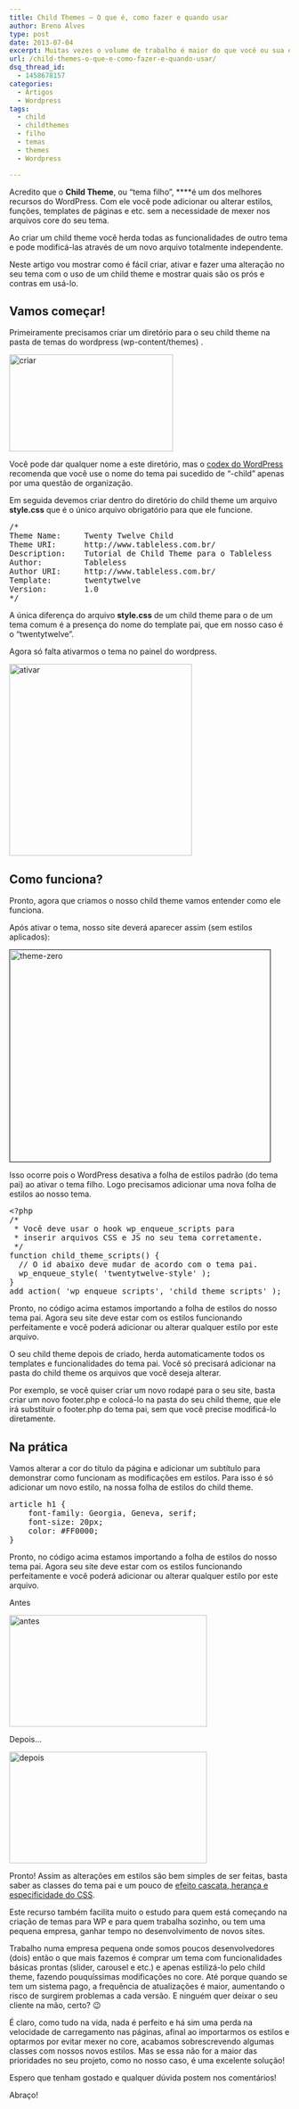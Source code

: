 ```yaml
---
title: Child Themes – O que é, como fazer e quando usar
author: Breno Alves
type: post
date: 2013-07-04
excerpt: Muitas vezes o volume de trabalho é maior do que você ou sua empresa pode suportar, mas há um jeito de tornar o desenvolvimento dos seus projetos em Wordpress ainda mais rápidos.
url: /child-themes-o-que-e-como-fazer-e-quando-usar/
dsq_thread_id:
  - 1458678157
categories:
  - Artigos
  - Wordpress
tags:
  - child
  - childthemes
  - filho
  - temas
  - themes
  - Wordpress

---
```

Acredito que o **Child Theme**, ou “tema filho”, ****é um dos melhores recursos do WordPress. Com ele você pode adicionar ou alterar estilos, funções, templates de páginas e etc. sem a necessidade de mexer nos arquivos core do seu tema.

Ao criar um child theme você herda todas as funcionalidades de outro tema e pode modificá-las através de um novo arquivo totalmente independente.

Neste artigo vou mostrar como é fácil criar, ativar e fazer uma alteração no seu tema com o uso de um child theme e mostrar quais são os prós e contras em usá-lo.

## Vamos começar!

Primeiramente precisamos criar um diretório para o seu child theme na pasta de temas do wordpress (wp-content/themes) .

[<img class="alignnone size-full wp-image-37984" alt="criar" src="http://tableless.com.br/wp-content/uploads/2013/07/criar.jpg" width="294" height="174" srcset="uploads/2013/07/criar.jpg 294w, uploads/2013/07/criar-283x168.jpg 283w" sizes="(max-width: 294px) 100vw, 294px" />][1]

Você pode dar qualquer nome a este diretório, mas o [codex do WordPress][2] recomenda que você use o nome do tema pai sucedido de “-child” apenas por uma questão de organização.

Em seguida devemos criar dentro do diretório do child theme um arquivo **style.css** que é o único arquivo obrigatório para que ele funcione.

<pre class="lang-css">/*
Theme Name:     Twenty Twelve Child
Theme URI:      http://www.tableless.com.br/
Description:    Tutorial de Child Theme para o Tableless
Author:         Tableless
Author URI:     http://www.tableless.com.br/
Template:       twentytwelve                             
Version:        1.0
*/</pre>

A única diferença do arquivo **style.css** de um child theme para o de um tema comum é a presença do nome do template pai, que em nosso caso é o “twentytwelve”.
  
Agora só falta ativarmos o tema no painel do wordpress.

[<img class="alignnone size-full wp-image-37989" alt="ativar" src="http://tableless.com.br/wp-content/uploads/2013/07/ativar.png" width="328" height="344" srcset="uploads/2013/07/ativar.png 328w, uploads/2013/07/ativar-160x168.png 160w, uploads/2013/07/ativar-295x310.png 295w" sizes="(max-width: 328px) 100vw, 328px" />][3]

## Como funciona?

Pronto, agora que criamos o nosso child theme vamos entender como ele funciona.
  
Após ativar o tema, nosso site deverá aparecer assim (sem estilos aplicados):

[<img class="alignnone size-full wp-image-37991" style="border: 1px solid #333" alt="theme-zero" src="http://tableless.com.br/wp-content/uploads/2013/07/theme-zero.png" width="468" height="380" srcset="uploads/2013/07/theme-zero.png 468w, uploads/2013/07/theme-zero-206x168.png 206w, uploads/2013/07/theme-zero-381x310.png 381w" sizes="(max-width: 468px) 100vw, 468px" />][4]

Isso ocorre pois o WordPress desativa a folha de estilos padrão (do tema pai) ao ativar o tema filho. Logo precisamos adicionar uma nova folha de estilos ao nosso tema.

<pre class="lang-php">&lt;?php
/*
 * Você deve usar o hook wp_enqueue_scripts para 
 * inserir arquivos CSS e JS no seu tema corretamente.
 */
function child_theme_scripts() {
  // O id abaixo deve mudar de acordo com o tema pai.
  wp_enqueue_style( &#039;twentytwelve-style&#039; );
}
add_action( &#039;wp_enqueue_scripts&#039;, &#039;child_theme_scripts&#039; );
</pre>

Pronto, no código acima estamos importando a folha de estilos do nosso tema pai. Agora seu site deve estar com os estilos funcionando perfeitamente e você poderá adicionar ou alterar qualquer estilo por este arquivo.

O seu child theme depois de criado, herda automaticamente todos os templates e funcionalidades do tema pai. Você só precisará adicionar na pasta do child theme os arquivos que você deseja alterar.

Por exemplo, se você quiser criar um novo rodapé para o seu site, basta criar um novo footer.php e colocá-lo na pasta do seu child theme, que ele irá substituir o footer.php do tema pai, sem que você precise modificá-lo diretamente.

## Na prática

Vamos alterar a cor do título da página e adicionar um subtítulo para demonstrar como funcionam as modificações em estilos. Para isso é só adicionar um novo estilo, na nossa folha de estilos do child theme.

<pre>article h1 {
	font-family: Georgia, Geneva, serif;
	font-size: 20px;
	color: #FF0000;
}</pre>

Pronto, no código acima estamos importando a folha de estilos do nosso tema pai. Agora seu site deve estar com os estilos funcionando perfeitamente e você poderá adicionar ou alterar qualquer estilo por este arquivo.

Antes

[<img class="alignnone size-full wp-image-37998" alt="antes" src="http://tableless.com.br/wp-content/uploads/2013/07/antes.png" width="355" height="200" srcset="uploads/2013/07/antes.png 355w, uploads/2013/07/antes-298x168.png 298w" sizes="(max-width: 355px) 100vw, 355px" />][5]

Depois&#8230;

[<img alt="depois" src="http://tableless.com.br/wp-content/uploads/2013/07/depois.png" width="355" height="200" />][6]

Pronto! Assim as alterações em estilos são bem simples de ser feitas, basta saber as classes do tema pai e um pouco de [efeito cascata, herança e especificidade do CSS][7].

Este recurso também facilita muito o estudo para quem está começando na criação de temas para WP e para quem trabalha sozinho, ou tem uma pequena empresa, ganhar tempo no desenvolvimento de novos sites.

Trabalho numa empresa pequena onde somos poucos desenvolvedores (dois) então o que mais fazemos é comprar um tema com funcionalidades básicas prontas (slider, carousel e etc.) e apenas estilizá-lo pelo child theme, fazendo pouquíssimas modificações no core. Até porque quando se tem um sistema pago, a frequência de atualizações é maior, aumentando o risco de surgirem problemas a cada versão. E ninguém quer deixar o seu cliente na mão, certo? 😉

É claro, como tudo na vida, nada é perfeito e há sim uma perda na velocidade de carregamento nas páginas, afinal ao importarmos os estilos e optarmos por evitar mexer no core, acabamos sobrescrevendo algumas classes com nossos novos estilos. Mas se essa não for a maior das prioridades no seu projeto, como no nosso caso, é uma excelente solução!

Espero que tenham gostado e qualquer dúvida postem nos comentários!
  
Abraço!

 [1]: http://tableless.com.br/wp-content/uploads/2013/07/criar.jpg
 [2]: http://codex.wordpress.org/Child_Themes
 [3]: http://tableless.com.br/wp-content/uploads/2013/07/ativar.png
 [4]: http://tableless.com.br/wp-content/uploads/2013/07/theme-zero.png
 [5]: http://tableless.com.br/wp-content/uploads/2013/07/antes.png
 [6]: http://tableless.com.br/wp-content/uploads/2013/07/depois.png
 [7]: http://www.tableless.com.br/efeito-cascata-e-especificidade-do-css/